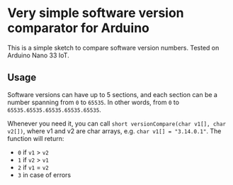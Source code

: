 # Very simple software version comparator for Arduino
This is a simple sketch to compare software version numbers.
Tested on Arduino Nano 33 IoT.
 
## Usage
Software versions can have up to 5 sections, and each section can be a number spanning from `0` to `65535`. In other words, from `0` to `65535.65535.65535.65535.65535`.

Whenever you need it, you can call `short versionCompare(char v1[], char v2[])`, where v1 and v2 are char arrays, e.g. `char v1[] = "3.14.0.1"`.
The function will return:
- `0` if `v1` > `v2`
- `1` if `v2` > `v1`
- `2` if `v1` = `v2`
- `3` in case of errors
